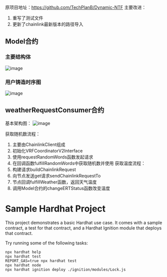 原项目地址：https://github.com/TechPlanB/Dynamic-NTF
主要改进：
1. 重写了测试文件
2. 更新了chainlink最新版本的路径导入

## Model合约
### 主要结构体
![image](https://github.com/cxp-13/dynamic-nft/assets/84974164/e1e498e8-f9cd-4dd9-a3be-3c41fff22d1f)
### 用户铸造时序图
![image](https://github.com/cxp-13/dynamic-nft/assets/84974164/56b49b66-0a84-4792-a013-e8283a4abe24)
## weatherRequestConsumer合约
基本架构图：
![image](https://github.com/cxp-13/dynamic-nft/assets/84974164/939f229f-429b-4804-9954-44325fd915fe)

获取随机数流程：
1. 主要由ChainlinkClient组成
2. 初始化VRFCoordinatorV2Interface
3. 使用requestRandomWords函数发起请求
4. 在回调函数fulfillRandomWords中获取随机数并使用
获取温度流程：
1. 构建请求buildChainlinkRequest
2. 向节点发送get请求sendChainlinkRequestTo
3. 节点回调fulfillWeather函数，返回天气温度
4. 调用Model合约的changeERTStatus函数改变温度
# Sample Hardhat Project

This project demonstrates a basic Hardhat use case. It comes with a sample contract, a test for that contract, and a Hardhat Ignition module that deploys that contract.

Try running some of the following tasks:

```shell
npx hardhat help
npx hardhat test
REPORT_GAS=true npx hardhat test
npx hardhat node
npx hardhat ignition deploy ./ignition/modules/Lock.js
```
